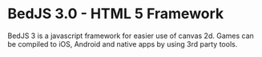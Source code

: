 # BedJS 3.0 - HTML 5 Framework

BedJS 3 is a javascript framework for easier use of canvas 2d. Games can be compiled to iOS, Android and native apps by using 3rd party tools. 

